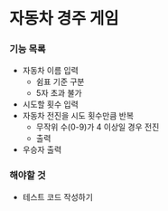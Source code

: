 # 자동차 경주 게임

### 기능 목록
- 자동차 이름 입력
  - 쉼표 기준 구분
  - 5자 초과 불가
- 시도할 횟수 입력
- 자동차 전진을 시도 횟수만큼 반복
  - 무작위 수(0-9)가 4 이상일 경우 전진
  - 출력
- 우승자 출력


### 해야할 것
- 테스트 코드 작성하기